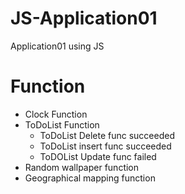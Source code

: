 # JS-Application01

Application01 using JS

**<h1>Function</h1>**

- Clock Function
- ToDoList Function
  - ToDoList Delete func succeeded
  - ToDoList insert func succeeded
  - ToDOList Update func failed
- Random wallpaper function
- Geographical mapping function

**<h1></h1>**

```


```
